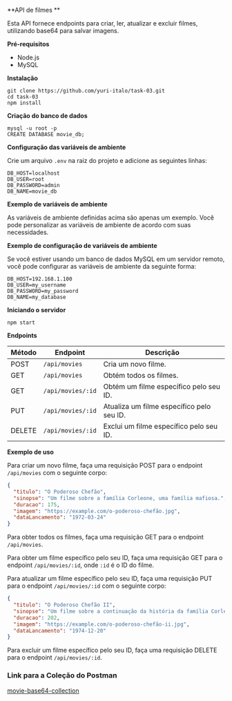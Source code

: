 **API de filmes **

Esta API fornece endpoints para criar, ler, atualizar e excluir filmes, utilizando base64 para salvar imagens.

**Pré-requisitos**

* Node.js
* MySQL

**Instalação**

```
git clone https://github.com/yuri-italo/task-03.git
cd task-03
npm install
```

**Criação do banco de dados**

```
mysql -u root -p
CREATE DATABASE movie_db;
```

**Configuração das variáveis de ambiente**

Crie um arquivo `.env` na raiz do projeto e adicione as seguintes linhas:

```
DB_HOST=localhost
DB_USER=root
DB_PASSWORD=admin
DB_NAME=movie_db
```

**Exemplo de variáveis de ambiente**

As variáveis de ambiente definidas acima são apenas um exemplo. Você pode personalizar as variáveis de ambiente de acordo com suas necessidades.

**Exemplo de configuração de variáveis de ambiente**

Se você estiver usando um banco de dados MySQL em um servidor remoto, você pode configurar as variáveis de ambiente da seguinte forma:

```
DB_HOST=192.168.1.100
DB_USER=my_username
DB_PASSWORD=my_password
DB_NAME=my_database
```

**Iniciando o servidor**

```
npm start
```

**Endpoints**

| Método | Endpoint | Descrição |
|---|---|---|
| POST | `/api/movies` | Cria um novo filme. |
| GET | `/api/movies` | Obtém todos os filmes. |
| GET | `/api/movies/:id` | Obtém um filme específico pelo seu ID. |
| PUT | `/api/movies/:id` | Atualiza um filme específico pelo seu ID. |
| DELETE | `/api/movies/:id` | Exclui um filme específico pelo seu ID. |

**Exemplo de uso**

Para criar um novo filme, faça uma requisição POST para o endpoint `/api/movies` com o seguinte corpo:

```json
{
  "titulo": "O Poderoso Chefão",
  "sinopse": "Um filme sobre a família Corleone, uma família mafiosa.",
  "duracao": 175,
  "imagem": "https://example.com/o-poderoso-chefão.jpg",
  "dataLancamento": "1972-03-24"
}
```

Para obter todos os filmes, faça uma requisição GET para o endpoint `/api/movies`.

Para obter um filme específico pelo seu ID, faça uma requisição GET para o endpoint `/api/movies/:id`, onde `:id` é o ID do filme.

Para atualizar um filme específico pelo seu ID, faça uma requisição PUT para o endpoint `/api/movies/:id` com o seguinte corpo:

```json
{
  "titulo": "O Poderoso Chefão II",
  "sinopse": "Um filme sobre a continuação da história da família Corleone.",
  "duracao": 202,
  "imagem": "https://example.com/o-poderoso-chefão-ii.jpg",
  "dataLancamento": "1974-12-20"
}
```

Para excluir um filme específico pelo seu ID, faça uma requisição DELETE para o endpoint `/api/movies/:id`.

### Link para a Coleção do Postman
[movie-base64-collection](https://drive.google.com/file/d/19w072I-i3dLIaqmM6pc6xMeSOy5IK82O/view)